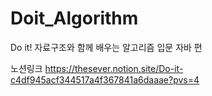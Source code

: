 # Doit_Algorithm
Do it! 자료구조와 함께 배우는 알고리즘 입문 자바 편

노션링크
https://thesever.notion.site/Do-it-c4df945acf344517a4f367841a6daaae?pvs=4
